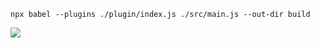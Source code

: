`npx babel --plugins ./plugin/index.js ./src/main.js --out-dir build`

![](https://blog.csdn.net/qdmoment/article/details/103082802)
